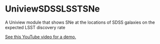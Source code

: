 # UniviewSDSSLSSTSNe
A Uniview module that shows SNe at the locations of SDSS galaxies on the expected LSST discovery rate 

[See this YouTube video for a demo.](https://youtu.be/uakaMxyMEcI)

